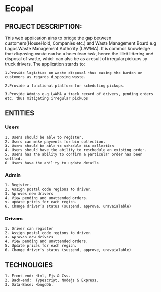 # Ecopal
## PROJECT DESCRIPTION:
This web application aims to bridge the gap between customers(HouseHold, Companies etc.) and 
Waste Management Board e.g Lagos Waste Management Authority (LAWMA). It is common knowledge that disposing waste can be a herculean task, 
hence the illicit littering and disposal of waste, which can also be as a result of irregular pickups by truck drivers.
 The application stands to:

    1.Provide logistics on waste disposal thus easing the burden on customers as regards disposing waste.

    2.Provide a functional platform for scheduling pickups. 

    3.Provide Admins e.g LAWMA a track record of drivers, pending orders etc. thus mitigating irregular pickups.

## ENTITIES
   ### Users
    1. Users should be able to register.
    2. Users can make payments for bin collection.
    3. Users should be able to schedule bin collection
    4. Users should have the ability to reschedule an existing order.
    5. Users has the ability to confirm a particular order has been settled.
    6. Users have the ability to update details.
  ### Admin
    1. Register.
    2. Assign postal code regions to driver.
    3. Aproves new drivers.
    4. View pending and unattended orders.
    5. Update prices for each region.
    6. Change driver’s status (suspend, approve, unavaialable)
  ### Drivers
    1. Driver can register
    2. Assign postal code regions to driver.
    3. Aproves new drivers.
    4. View pending and unattended orders.
    5. Update prices for each region.
    6. Change driver’s status (suspend, approve, unavaialable)


## TECHNOLIGIES
    1. Front-end: Html, Ejs & Css.
    2. Back-end:  Typescript, Nodejs & Express.
    3. Data-Base: MongoDb.
